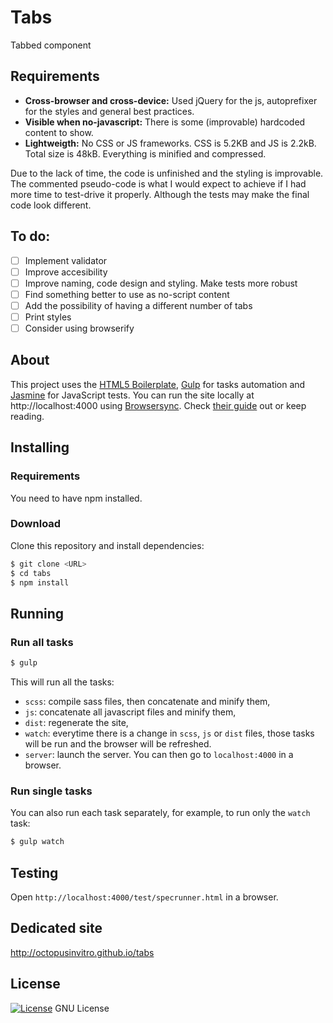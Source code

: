 # Tabs

Tabbed component

## Requirements
* **Cross-browser and cross-device:** Used jQuery for the js, autoprefixer for the styles and general best practices.
* **Visible when no-javascript:** There is some (improvable) hardcoded content to show.
* **Lightweigth:** No CSS or JS frameworks. CSS is 5.2KB and JS is 2.2kB. Total size is 48kB. Everything is minified and compressed.

Due to the lack of time, the code is unfinished and the styling is improvable.
The commented pseudo-code is what I would expect to achieve if I had more time to test-drive it properly. Although the tests may make the final code look different.

## To do:
- [ ] Implement validator
- [ ] Improve accesibility
- [ ] Improve naming, code design and styling. Make tests more robust
- [ ] Find something better to use as no-script content
- [ ] Add the possibility of having a different number of tabs
- [ ] Print styles
- [ ] Consider using browserify

## About

This project uses the [HTML5 Boilerplate](https://html5boilerplate.com/), [Gulp](http://gulpjs.com/) for tasks automation and [Jasmine](http://jasmine.github.io/) for JavaScript tests. You can run the site locally at http://localhost:4000 using [Browsersync](https://www.browsersync.io/). Check [their guide](https://www.browsersync.io/docs/gulp/) out or keep reading.

## Installing

### Requirements

You need to have npm installed.

### Download

Clone this repository and install dependencies:

```bash
$ git clone <URL>
$ cd tabs
$ npm install
```

## Running

### Run all tasks

```bash
$ gulp
```

This will run all the tasks:
* `scss`: compile sass files, then concatenate and minify them,
* `js`: concatenate all javascript files and minify them,
* `dist`: regenerate the site,
* `watch`: everytime there is a change in `scss`, `js` or `dist` files, those tasks will be run and the browser will be refreshed.
* `server`: launch the server. You can then go to `localhost:4000` in a browser.

### Run single tasks

You can also run each task separately, for example, to run only the `watch` task:

```bash
$ gulp watch
```

## Testing

Open `http://localhost:4000/test/specrunner.html` in a browser.

## Dedicated site

http://octopusinvitro.github.io/tabs

## License

[![License](https://img.shields.io/badge/gnu-license-green.svg?style=flat)](https://opensource.org/licenses/GPL-2.0)
GNU License
